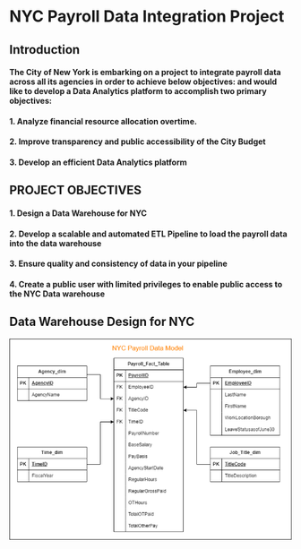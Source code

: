 # NYC Payroll Data Integration Project

## Introduction
#### The City of New York is embarking on a project to integrate payroll data across all its agencies in order to achieve below objectives: and would like to develop a Data Analytics platform to accomplish two primary objectives:

#### 1. Analyze financial resource allocation overtime.
#### 2. Improve transparency and public accessibility of the City Budget
#### 3. Develop an efficient Data Analytics platform

## PROJECT OBJECTIVES
#### 1. Design a Data Warehouse for NYC 
#### 2. Develop a scalable and automated ETL Pipeline to load the payroll data into the data warehouse
#### 3. Ensure quality and consistency of data in your pipeline
#### 4. Create a public user with limited privileges to enable public access to the NYC Data warehouse

## Data Warehouse Design for NYC 
![alt text](images/Data%20Model.png)

